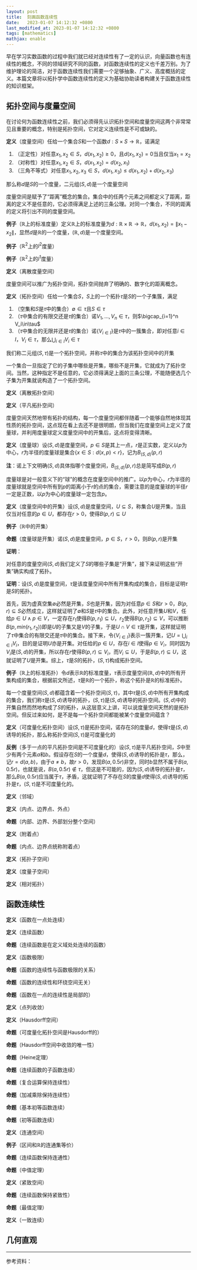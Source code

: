 ```yaml
---
layout: post
title:  刻画函数连续性
date:   2023-01-07 14:12:32 +0800
last_modified_at: 2023-01-07 14:12:32 +0800
tags: [mathematics]
mathjax: enable
---
```


早在学习实数函数的过程中我们就已经对连续性有了一定的认识，向量函数也有连续性的概念，不同的领域研究不同的函数，对函数连续性的定义也千差万别。为了维护理论的简洁，对于函数连续性我们需要一个足够抽象、广义、高度概括的定义。本篇文章将以拓扑学中函数连续性的定义为基础协助读者构建关于函数连续性的知识框架。

## 拓扑空间与度量空间

在讨论何为函数连续性之前，我们必须得先认识拓扑空间和度量空间这两个非常常见且重要的概念，特别是拓扑空间，它对定义连续性是不可或缺的。

**定义**（度量空间）任给一个集合$S$和一个函数$d:S\times S\to\mathbb R$，诺满足
1. （正定性）对任意$x_1,x_2\in S$，$d(x_1,x_2)\ge 0$，且$d(x_1,x_2)=0$当且仅当$x_1=x_2$
2. （对称性）对任意$x_1,x_2\in S$，$d(x_1,x_2)=d(x_2,x_1)$
3. （三角不等式）对任意$x_1,x_2,x_3\in S$，$d(x_1,x_3)\le d(x_1,x_2)+d(x_2,x_3)$

那么称$d$是$S$的一个度量，二元组$(S,d)$是一个度量空间

度量空间是赋予了“距离”概念的集合。集合中的任两个元素之间都定义了距离，距离的定义不是任意的，它必须得满足上述的三条公理。对同一个集合，不同的距离的定义将引出不同的度量空间。

**例子**（$\mathbb R$上的标准度量）定义$\mathbb R$上的标准度量为$d:\mathbb R\times\mathbb R\to\mathbb R$，$d(x_1,x_2)=\|x_1-x_2\|$，显然$d$是$\mathbb R$的一个度量，$(\mathbb R,d)$是一个度量空间。

**例子**（$\mathbb R^2$上的$l^2$度量）

**例子**（$\mathbb R^2$上的$l^1$度量）

**定义**（离散度量空间）

度量空间可以推广为拓扑空间，拓扑空间抛弃了明确的、数字化的距离概念。

**定义**（拓扑空间）任给一个集合$S$，$S$上的一个拓扑$\tau$是$S$的一个子集簇，满足
1. （空集和$S$是$\tau$中的集合）$\emptyset\in\tau$且$S\in\tau$
2. （$\tau$中集合的有限交还是$\tau$的集合）诺$V_1,...,V_n\in\tau$，则$\bigcap_{i=1}^n V_i\in\tau$
3. （$\tau$中集合的无限并还是$\tau$的集合）诺$\{V_{i\in I}\}$是$\tau$中的一簇集合，即对任意$i\in I$，$V_i\in\tau$，那么$\bigcup_{i\in I} V_i\in\tau$

我们称二元组$(S,\tau)$是一个拓扑空间，并称$\tau$中的集合为该拓扑空间中的开集

一个集合一旦指定了它的子集中哪些是开集，哪些不是开集，它就成为了拓扑空间。当然，这种指定不是任意的，它必须得满足上面的三条公理，不能随便选几个子集为开集就说构造了一个拓扑空间。

**定义**（离散拓扑空间）

**定义**（平凡拓扑空间）

度量空间天然地带有拓扑的结构，每一个度量空间都伴随着一个能够自然地体现其性质的拓扑空间，这点现在看上去还不是很明朗，但当我们在度量空间上定义了度量球，并利用度量球定义度量空间中的开集后，这点将变得清晰。

**定义**（度量球）设$(S,d)$是度量空间，$p\in S$是其上一点，$r$是正实数，定义以$p$为中心，$r$为半径的度量球是集合$\{x\in S:d(x,p)<r\}$，记为$B_{(S,d)}(p,r)$

**注**：诺上下文明确$(S,d)$具体指哪个度量空间，$B_{(S,d)}(p,r)$总是简写成$B(p,r)$

度量球是对一般意义下的“球”的概念在度量空间中的推广。以$p$为中心，$r$为半径的度量球就是空间中所有到$p$的距离小于$r$的点的集合，需要注意的是度量球的半径$r$一定是正数，以$p$为中心的度量球一定包含$p$。

**定义**（度量空间中的开集）设$(S,d)$是度量空间，$U\subseteq S$，称集合$U$是开集，当且仅当对任意的$p\in U$，都存在$r>0$，使得$B(p,r)\subseteq U$

**例子**（$\mathbb R$中的开集）

**命题**（度量球是开集）诺$(S,d)$是度量空间，$p\in S$，$r>0$，则$B(p,r)$是开集

**证明**：

对任意的度量空间$(S,d)$我们定义了$S$的哪些子集是“开集”，接下来证明这些“开集”确实构成了拓扑。

**证明**：设$(S,d)$是度量空间，$\tau$是该度量空间中所有开集构成的集合，目标是证明$\tau$是$S$的拓扑。

首先，因为虚真空集$\emptyset$必然是开集，$S$也是开集，因为对任意$p\in S$和$r>0$，$B(p,r)\subseteq S$必然成立，这样就证明了$\emptyset$和$S$是$\tau$中的集合。此外，对任意开集$U$和$V$，任给$p\in U\wedge p\in V$，一定存在$r_1$使得$B(p,r_1)\subseteq U$，$r_2$使得$B(p,r_2)\subseteq V$，可以推断$B(p,min(r_1,r_2))$即是$U$的子集又是$V$的子集，于是$U\cap V\in\tau$是开集，这样就证明了$\tau$中集合的有限交还是$\tau$中的集合。接下来，令$\{V_{i\in I}\}$表示一簇开集，记$U=\bigcup_{i\in I} V_i$，目的是证明$U$亦是开集。对任给的$p\in U$，存在$i\in I$使得$p\in V_i$，同时因为$V_i$是$(S,d)$的开集，所以存在$r$使得$B(p,r)\subseteq V_i$，而$V_i\subseteq U$，于是$B(p,r)\subseteq U$，这就证明了$U$是开集。综上，$\tau$是$S$的拓扑，$(S,\tau)$构成拓扑空间。

**例子**（$\mathbb R$上的标准拓扑）令$d$表示$\mathbb R$的标准度量，$\tau$表示度量空间$(\mathbb R,d)$中的所有开集构成的集合，根据前文所述，$\tau$是$\mathbb R$的一个拓扑，称这个拓扑是$\mathbb R$的标准拓扑。

每一个度量空间$(S,d)$都蕴含着一个拓扑空间$(S,\tau)$，其中$\tau$是$(S,d)$中所有开集构成的集合，我们称$\tau$是$(S,d)$诱导的拓扑，$(S,\tau)$是$(S,d)$诱导的拓扑空间。$(S,d)$中的开集自然而然地构成了$S$的拓扑，从这层意义上讲，可以说度量空间天然的是拓扑空间。但反过来如何，是不是每一个拓扑空间都能被某个度量空间蕴含？

**定义**（可度量化拓扑空间）设$(S,\tau)$是拓扑空间，诺存在$S$的度量$d$，使得$\tau$是$(S,d)$诱导的拓扑，那么称拓扑空间$(S,\tau)$是可度量化的

**反例**（多于一点的平凡拓扑空间是不可度量化的）设$(S,\tau)$是平凡拓扑空间，$S$中至少有两个元素$a$和$b$。假设存在$S$的一个度量$d$，使得$(S,d)$诱导的拓扑是$\tau$，那么，记$r=d(a,b)$，由于$a\ne b$，故$r>0$，发现$B(a,0.5r)$非空，同时$b$显然不属于$B(a,0.5r)$，也就是说，$B(a,0.5r)\notin\tau$，但这是不可能的，因为$(S,d)$诱导的拓扑是$\tau$，那么$B(a,0.5r)$应当属于$\tau$，矛盾，这就证明了不存在$S$的度量$d$使得$(S,d)$诱导的拓扑是$\tau$，$(S,\tau)$是不可度量化的。

**定义**（邻域）

**定义**（内点、边界点、外点）

**命题**（内部、边界、外部划分整个空间）

**定义**（附着点）

**命题**（内点、边界点统称附着点）

**定义**（拓扑子空间）

**定义**（度量子空间）

**定义**（相对拓扑）

## 函数连续性

**定义**（函数在一点处连续）

**定义**（连续函数）

**命题**（连续函数是在定义域处处连续的函数）

**定义**（函数极限）

**命题**（函数的连续性与函数极限的关系）

**命题**（函数的连续性和环绕空间无关）

**命题**（函数在一点的连续性是局部的）

**定义**（点列收敛）

**定义**（Hausdorff空间）

**命题**（可度量化拓扑空间是Hausdorff的）

**命题**（Hausdorff空间中收敛的唯一性）

**命题**（Heine定理）

**命题**（连续函数的子函数连续）

**命题**（复合运算保持连续性）

**命题**（加减乘除保持连续性）

**命题**（基本初等函数连续）

**命题**（初等函数连续）

**定义**（连通空间）

**例子**（区间和$\mathbb R$的连通集等价）

**命题**（连续函数保持连通性）

**命题**（中值定理）

**定义**（紧致空间）

**命题**（连续函数保持紧致性）

**命题**（最值定理）

**定义**（一致连续）

## 几何直观

---

参考资料：

